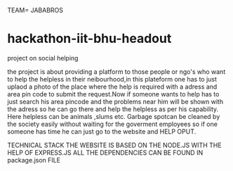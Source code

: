 TEAM= JABABROS
# hackathon-iit-bhu-headout
project on social helping

the project is about providing a platform to those people or ngo's who want to help the helpless in their neibourhood,in this plateform one has to just uplaod a photo of the place where the help is required with a adress and area pin code to submit the request.Now if someone wants to help has to just search his area pincode and the problems near him will be shown with the adress so he can go there and help the helpless as per his capability.
Here helpless can be animals ,slums etc. Garbage spotcan be cleaned by the society easily  without waiting for the goverment employees 
so if one someone has time he can just go to the website and HELP OPUT.




TECHNICAL STACK
THE WEBSITE IS BASED ON THE NODE.JS WITH THE HELP OF EXPRESS.JS ALL THE DEPENDENCIES CAN BE FOUND IN package.json FILE
